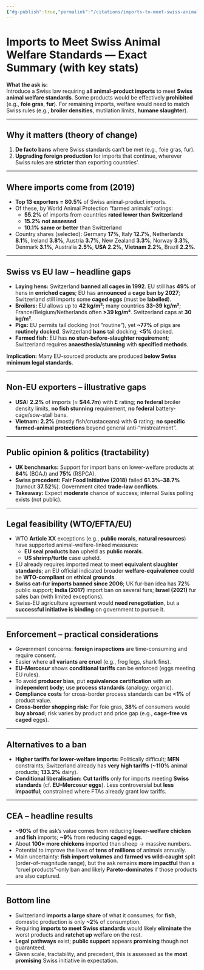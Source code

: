 ```yaml
---
{"dg-publish":true,"permalink":"/citations/imports-to-meet-swiss-animal-welfare-standards-animal-ask/","created":"2025-10-01T10:43:03.765+01:00","updated":"2025-10-01T10:53:28.723+01:00"}
---
```


# Imports to Meet Swiss Animal Welfare Standards — Exact Summary (with key stats)

**What the ask is:**  
Introduce a Swiss law requiring **all animal-product imports** to meet **Swiss animal welfare standards**. Some products would be effectively **prohibited** (e.g., **foie gras**, **fur**). For remaining imports, welfare would need to match Swiss rules (e.g., **broiler densities**, mutilation limits, **humane slaughter**).

---

## Why it matters (theory of change)
1) **De facto bans** where Swiss standards can’t be met (e.g., foie gras, fur).  
2) **Upgrading foreign production** for imports that continue, wherever Swiss rules are **stricter** than exporting countries’.

---

## Where imports come from (2019)
- **Top 13 exporters = 80.5%** of Swiss animal-product imports.  
- Of these, by World Animal Protection “farmed animals” ratings:
  - **55.2%** of imports from countries **rated lower than Switzerland**  
  - **15.2%** **not assessed**  
  - **10.1%** **same or better** than Switzerland  
- Country shares (selected): Germany **17%**, Italy **12.7%**, Netherlands **8.1%**, Ireland **3.8%**, Austria **3.7%**, New Zealand **3.3%**, Norway **3.3%**, Denmark **3.1%**, Australia **2.5%**, **USA 2.2%**, **Vietnam 2.2%**, Brazil **2.2%**.

---

## Swiss vs EU law – headline gaps
- **Laying hens:** Switzerland **banned all cages in 1992**. EU still has **49%** of hens in **enriched cages**; EU has **announced** a **cage ban by 2027**; Switzerland still imports some **caged eggs** (must be **labelled**).
- **Broilers:** EU allows up to **42 kg/m²**; many countries **33–39 kg/m²**; France/Belgium/Netherlands often **>39 kg/m²**. Switzerland caps at **30 kg/m²**.
- **Pigs:** EU permits tail docking (not “routine”), yet **~77%** of pigs are **routinely docked**. Switzerland **bans** tail docking; **<5%** docked.
- **Farmed fish:** EU has **no stun-before-slaughter requirement**; Switzerland requires **anaesthesia/stunning** with **specified methods**.

**Implication:** Many EU-sourced products are produced **below Swiss minimum legal standards**.

---

## Non-EU exporters – illustrative gaps
- **USA:** **2.2%** of imports (≈ **$44.7m**) with **E** rating; **no federal** broiler density limits, **no fish stunning** requirement, **no federal** battery-cage/sow-stall bans.  
- **Vietnam:** **2.2%** (mostly fish/crustaceans) with **G** rating; **no specific farmed-animal protections** beyond general anti-“mistreatment”.

---

## Public opinion & politics (tractability)
- **UK benchmarks:** Support for import bans on lower-welfare products at **84%** (BGAJ) and **75%** (RSPCA).  
- **Swiss precedent:** **Fair Food Initiative (2018)** failed **61.3%–38.7%** (turnout **37.52%**). Government cited **trade-law conflicts**.  
- **Takeaway:** Expect **moderate** chance of success; internal Swiss polling exists (not public).

---

## Legal feasibility (WTO/EFTA/EU)
- WTO **Article XX** exceptions (e.g., **public morals**, **natural resources**) have supported animal-welfare-linked measures:
  - **EU seal products ban** upheld as **public morals**.
  - **US shrimp/turtle** case upheld.  
- EU already requires imported meat to meet **equivalent slaughter standards**; an EU official indicated broader **welfare-equivalence** could be **WTO-compliant** on **ethical grounds**.  
- **Swiss cat-fur imports banned since 2006**; UK fur-ban idea has **72%** public support; **India (2017)** import ban on several furs; **Israel (2021)** fur sales ban (with limited exceptions).  
- Swiss-EU agriculture agreement would **need renegotiation**, but a **successful initiative is binding** on government to pursue it.

---

## Enforcement – practical considerations
- Government concerns: **foreign inspections** are time-consuming and require consent.  
- Easier where **all variants are cruel** (e.g., frog legs, shark fins).  
- **EU–Mercosur** shows **conditional tariffs** can be enforced (eggs meeting EU rules).  
- To avoid **producer bias**, put **equivalence certification** with an **independent body**; use **process standards** (analogy: organic).  
- **Compliance costs** for cross-border process standards can be **<1%** of product value.  
- **Cross-border shopping risk:** For foie gras, **38%** of consumers would **buy abroad**; risk varies by product and price gap (e.g., **cage-free vs caged** eggs).

---

## Alternatives to a ban
- **Higher tariffs for lower-welfare imports:** Politically difficult; **MFN** constraints; Switzerland already has **very high tariffs** (**~110%** animal products; **133.2%** dairy).  
- **Conditional liberalisation:** **Cut tariffs** only for imports meeting **Swiss standards** (cf. **EU–Mercosur eggs**). Less controversial but **less impactful**; constrained where FTAs already grant low tariffs.

---

## CEA – headline results
- **~90%** of the ask’s value comes from reducing **lower-welfare chicken and fish** imports; **~9%** from reducing **caged eggs**.  
- About **100× more chickens** imported than sheep → massive numbers.  
- Potential to improve the lives of **tens of millions** of animals annually.  
- Main uncertainty: **fish import volumes** and **farmed vs wild-caught** split (order-of-magnitude range), but the ask remains **more impactful** than a “cruel products”-only ban and likely **Pareto-dominates** if those products are also captured.

---

## Bottom line
- Switzerland **imports a large share** of what it consumes; for **fish**, domestic production is only **~2%** of consumption.  
- Requiring **imports to meet Swiss standards** would likely **eliminate** the worst products and **ratchet up** welfare on the rest.  
- **Legal pathways** exist; **public support** appears **promising** though not guaranteed.  
- Given scale, tractability, and precedent, this is assessed as the **most promising** Swiss initiative in expectation.